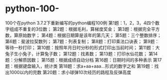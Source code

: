 # python-100-
100个在python 3.7.2下重新编写的python编程100例
第1题：1，2，3，4四个数字组成不重复的3位数；
第2题：根据毛利，算梯度奖金；
第3题：根据完全平方数，算原始数字；
第4题：根据日期算是该年的第几天；
第5题：三个整数排序；
第6题：斐波拉契数列；
第7题：列表复制；
第8题：打印乘法口诀表；
第9题：等待一秒打印；
第10题：按照年月日时分秒的形式打印出当前时间；
第11题：大兔子生小兔子，计算兔子数；
第12题：找素数；
第13题：打印水仙花数；
第14题：分解质因数；
第15题：根据成绩自动分档
第16题：日期时间的多种表示
第17题：根据键盘输入，统计类
第18题：求a+aa+aaa...形式的数字之和
第19题：找出1000以内的完数
第20题：求小球弹10次经历的路程及反弹高度
